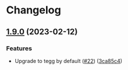 # Changelog

## [1.9.0](https://github.com/eggjs/egg-boilerplate-ts/compare/v1.8.0...v1.9.0) (2023-02-12)


### Features

* Upgrade to tegg by default ([#22](https://github.com/eggjs/egg-boilerplate-ts/issues/22)) ([3ca85c4](https://github.com/eggjs/egg-boilerplate-ts/commit/3ca85c4fc41267a851f9e5acda70a74b836d730b))
